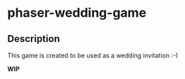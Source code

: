 # phaser-wedding-game

## Description

This game is created to be used as a wedding invitation :-)

**WIP**